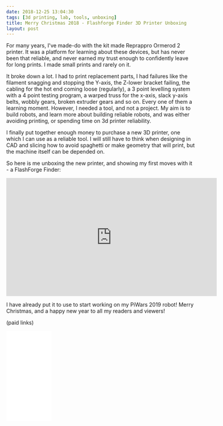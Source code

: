 ```yaml
---
date: 2018-12-25 13:04:30
tags: [3d printing, lab, tools, unboxing]
title: Merry Christmas 2018 - Flashforge Finder 3D Printer Unboxing
layout: post
---
```

For many years, I've made-do with the kit made Reprappro Ormerod 2 printer. It was a platform for learning about these devices, but has never been that reliable, and never earned my trust enough to confidently leave for long prints. I made small prints and rarely on it.

It broke down a lot. I had to print replacement parts, I had failures like the filament snagging and stopping the Y-axis, the Z-lower bracket failing, the cabling for the hot end coming loose (regularly), a 3 point levelling system with a 4 point testing program, a warped truss for the x-axis, slack y-axis belts, wobbly gears, broken extruder gears and so on. Every one of them a learning moment. However, I needed a tool, and not a project. My aim is to build robots, and learn more about building reliable robots, and was either avoiding printing, or spending time on 3d printer reliability.

I finally put together enough money to purchase a new 3D printer, one which I can use as a reliable tool. I will still have to think when designing in CAD and slicing how to avoid spaghetti or make geometry that will print, but the machine itself can be depended on.

So here is me unboxing the new printer, and showing my first moves with it - a FlashForge Finder:

<div class="embed-responsive embed-responsive-16by9">
<iframe width="560" height="315" src="https://www.youtube.com/embed/0MuEUecYNEY" frameborder="0" allowfullscreen="True"></iframe>
</div>

I have already put it to use to start working on my PiWars 2019 robot!
Merry Christmas, and a happy new year to all my readers and viewers!

(paid links)

<iframe style="width:120px;height:240px;" marginwidth="0" marginheight="0" scrolling="no" frameborder="0" src="//ws-eu.amazon-adsystem.com/widgets/q?ServiceVersion=20070822&OneJS=1&Operation=GetAdHtml&MarketPlace=GB&source=ss&ref=as_ss_li_til&ad_type=product_link&tracking_id=orionrobots-21&language=en_GB&marketplace=amazon&region=GB&placement=B00ZBS86ZW&asins=B00ZBS86ZW&linkId=9ab6fa679217681fcc38f6eefd55862b&show_border=true&link_opens_in_new_window=true"></iframe>
